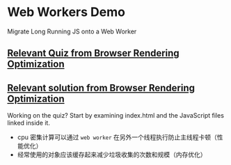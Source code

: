 # Web Workers Demo

Migrate Long Running JS onto a Web Worker

## [Relevant Quiz from Browser Rendering Optimization](https://www.udacity.com/course/viewer#!/c-ud860/l-4138168623/e-4184098558/m-4150829139)

## [Relevant solution from Browser Rendering Optimization](https://www.udacity.com/course/viewer#!/c-ud860/l-4138168623/e-4184098558/m-4146278980)

Working on the quiz? Start by examining index.html and the JavaScript files linked inside it.

- cpu 密集计算可以通过 `web worker` 在另外一个线程执行防止主线程卡顿（性能优化）
- 经常使用的对象应该缓存起来减少垃圾收集的次数和规模（内存优化）
